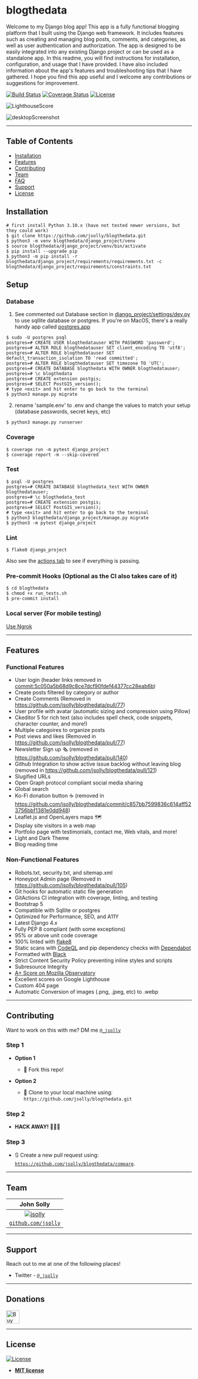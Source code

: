 # blogthedata

Welcome to my Django blog app! This app is a fully functional blogging platform that I built using the Django web framework. It includes features such as creating and managing blog posts, comments, and categories, as well as user authentication and authorization. The app is designed to be easily integrated into any existing Django project or can be used as a standalone app. In this readme, you will find instructions for installation, configuration, and usage that I have provided. I have also included information about the app's features and troubleshooting tips that I have gathered. I hope you find this app useful and I welcome any contributions or suggestions for improvement.

[![Build Status](http://img.shields.io/travis/badges/badgerbadgerbadger.svg?style=flat-square)](https://travis-ci.org/badges/badgerbadgerbadger)
[![Coverage Status](http://img.shields.io/coveralls/badges/badgerbadgerbadger.svg?style=flat-square)](https://coveralls.io/r/badges/badgerbadgerbadger)
[![License](http://img.shields.io/:license-mit-blue.svg?style=flat-square)](http://badges.mit-license.org)

![LighthouseScore](https://github.com/jsolly/jsolly/blob/main/assets/lighthouseStats.svg)

![desktopScreenshot](https://user-images.githubusercontent.com/9572232/183277781-adea9d73-6dc0-4971-ac3a-b14e2131d6f3.jpeg)

---

## Table of Contents

- [Installation](#installation)
- [Features](#features)
- [Contributing](#contributing)
- [Team](#team)
- [FAQ](#faq)
- [Support](#support)
- [License](#license)

## Installation

```shell
# first install Python 3.10.x (have not tested newer versions, but they could work)
$ git clone https://github.com/jsolly/blogthedata.git
$ python3 -m venv blogthedata/django_project/venv
$ source blogthedata/django_project/venv/bin/activate
$ pip install --upgrade pip
$ python3 -m pip install -r blogthedata/django_project/requirements/requirements.txt -c blogthedata/django_project/requirements/constraints.txt
```
## Setup

### Database

1. See commented out Database section in
  [django_project/settings/dev.py](https://github.com/jsolly/blogthedata/blob/master/django_project/django_project/settings/dev.py)
  to use sqllite database or postgres. If you're on MacOS, there's a really handy app called [postgres.app](https://postgresapp.com/)
  ```shell
  $ sudo -U postgres psql
  postgres=# CREATE USER blogthedatauser WITH PASSWORD 'password';
  postgres=# ALTER ROLE blogthedatauser SET client_encoding TO 'utf8';
  postgres=# ALTER ROLE blogthedatauser SET default_transaction_isolation TO 'read committed';
  postgres=# ALTER ROLE blogthedatauser SET timezone TO 'UTC';
  postgres=# CREATE DATABASE blogthedata WITH OWNER blogthedatauser;
  postgres=# \c blogthedata
  postgres=# CREATE extension postgis;
  postgres=# SELECT PostGIS_version();
  # type <exit> and hit enter to go back to the terminal
  $ python3 manage.py migrate
  ```
2. rename 'sample.env' to .env and change the values to match your setup
  (database passwords, secret keys, etc)
  ```shell
  $ python3 manage.py runserver
  ```
  
  
### Coverage

```shell
$ coverage run -m pytest django_project
$ coverage report -m --skip-covered
```

### Test

```shell
$ psql -U postgres
postgres=# CREATE DATABASE blogthedata_test WITH OWNER blogthedatauser;
postgres=# \c blogthedata_test
postgres=# CREATE extension postgis;
postgres=# SELECT PostGIS_version();
# type <exit> and hit enter to go back to the terminal
$ python3 blogthedata/django_project/manage.py migrate
$ python3 -m pytest django_project
```

### Lint

```shell
$ flake8 django_project
```

Also see the [actions tab](https://github.com/jsolly/blogthedata/actions)
to see if everything is passing.

### Pre-commit Hooks (Optional as the CI also takes care of it)
```
$ cd blogthedata
$ chmod +x run_tests.sh
$ pre-commit install
```

### Local server (For mobile testing)
[Use Ngrok](https://ngrok.com/)

---

## Features

### Functional Features

- User login (header links removed in
  [commit:5c050a5b68d9c8ce7dcf90fdef44377cc28eab6b](https://github.com/jsolly/blogthedata/commit/5c050a5b68d9c8ce7dcf90fdef44377cc28eab6b))
- Create posts filtered by category or author
- Create Comments (Removed in https://github.com/jsolly/blogthedata/pull/77)
- User profile with avatar (automatic sizing and compression using Pillow)
- Ckeditor 5 for rich text (also includes spell check, code snippets, character
  counter, and more!)
- Multiple categoires to organize posts
- Post views and likes (Removed in
  https://github.com/jsolly/blogthedata/pull/77)
- Newsletter Sign up 🗞 (removed in https://github.com/jsolly/blogthedata/pull/140)
- Github Integration to show active issue backlog without leaving blog (removed
  in https://github.com/jsolly/blogthedata/pull/121)
- Slugified URLs
- Open Graph protocol compliant social media sharing
- Global search
- Ko-Fi donation button ☕️ (removed in https://github.com/jsolly/blogthedata/commit/c857bb7599836c614aff523756bbf1381e0dd948)
- Leaflet.js and OpenLayers maps 🗺
- Display site visitors in a web map
- Portfolio page with testimonials, contact me, Web vitals, and more!
- Light and Dark Theme
- Blog reading time

### Non-Functional Features

- Robots.txt, security.txt, and sitemap.xml
- Honeypot Admin page (Removed in
  https://github.com/jsolly/blogthedata/pull/105)
- Git hooks for automatic static file generation
- GitActions CI integration with coverage, linting, and testing
- Bootstrap 5
- Compatible with Sqllite or postgres
- Optimized for Performance, SEO, and A11Y
- Latest Django 4.x
- Fully PEP 8 compliant (with some exceptions)
- 95% or above unit code coverage
- 100% linted with [flake8](<[url](https://pypi.org/project/flake8/)>)
- Static scans with [CodeQL](<[url](https://codeql.github.com/)>) and pip
  dependency checks with [Dependabot](<[url](https://github.com/dependabot)>)
- Formatted with [Black](<[url](https://pypi.org/project/black/)>)
- Strict Content Security Policy preventing inline styles and scripts
- Subresource Integrity
- [A+ Score on Mozilla Observatory](<[url](https://observatory.mozilla.org/analyze/blogthedata.com)>)
- Excellent scores on Google Lighthouse
- Custom 404 page
- Automatic Conversion of images (.png, .jpeg, etc) to .webp

---

## Contributing

Want to work on this with me? DM me
<a href="https://twitter.com/_jsolly" rel="noopener noreferrer" target="_blank">
`@_jsolly`</a>

### Step 1

- **Option 1**

  - 🍴 Fork this repo!

- **Option 2**
  - 👯 Clone to your local machine using:
    `https://github.com/jsolly/blogthedata.git`

### Step 2

- **HACK AWAY!** 🔨🔨🔨

### Step 3

- 🔃 Create a new pull request using:
  <a href="https://github.com/jsolly/blogthedata/compare" rel="noopener noreferrer" target="_blank">
  `https://github.com/jsolly/blogthedata/compare`</a>.

---

## Team

|                                               John Solly                                               |
| :----------------------------------------------------------------------------------------------------: |
|   [![jsolly](https://avatars1.githubusercontent.com/u/9572232?v=3&s=200)](https://github.com/jsolly)   |
| <a href="https://github.com/jsolly" rel="noopener noreferrer" target="_blank"> `github.com/jsolly`</a> |

---

## Support

Reach out to me at one of the following places!

- Twitter -
  <a href="https://twitter.com/_jsolly" rel="noopener noreferrer" target="_blank">
  `@_jsolly`</a>

---

## Donations

<a href='https://ko-fi.com/S6S6CSR2Q' rel="noopener noreferrer" target='_blank'><img height='36' style='border:0px;height:36px;' src='https://cdn.ko-fi.com/cdn/kofi2.png?v=3' border='0' alt='Buy Me a Coffee at ko-fi.com'></a>

---

## License

[![License](http://img.shields.io/:license-mit-blue.svg?style=flat-square)](http://badges.mit-license.org)

- **[MIT license](http://opensource.org/licenses/mit-license.php)**
